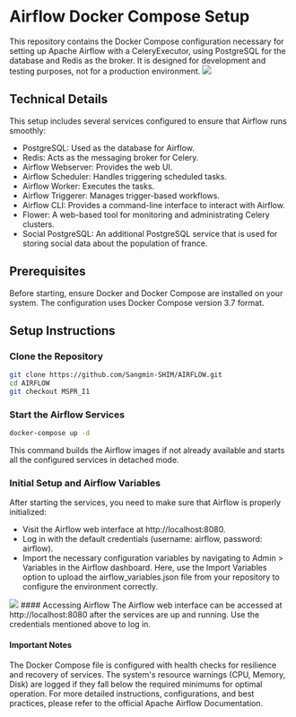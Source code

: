 # Airflow Docker Compose Setup
This repository contains the Docker Compose configuration necessary for setting up Apache Airflow with a CeleryExecutor, using PostgreSQL for the database and Redis as the broker. It is designed for development and testing purposes, not for a production environment.
<img src="https://media.discordapp.net/attachments/1204411401821626458/1230150619264843887/image.png?ex=6632460a&is=661fd10a&hm=754feb388d2793e60ad66bcb94ecb58c80a9b0b1777c447ca55998001f1306c3&=&format=webp&quality=lossless">

## Technical Details
This setup includes several services configured to ensure that Airflow runs smoothly:

- PostgreSQL: Used as the database for Airflow.
- Redis: Acts as the messaging broker for Celery.
- Airflow Webserver: Provides the web UI.
- Airflow Scheduler: Handles triggering scheduled tasks.
- Airflow Worker: Executes the tasks.
- Airflow Triggerer: Manages trigger-based workflows.
- Airflow CLI: Provides a command-line interface to interact with Airflow.
- Flower: A web-based tool for monitoring and administrating Celery clusters.
- Social PostgreSQL: An additional PostgreSQL service that is used for storing social data about the population of france.

## Prerequisites
Before starting, ensure Docker and Docker Compose are installed on your system. The configuration uses Docker Compose version 3.7 format.

## Setup Instructions
### Clone the Repository

```bash
git clone https://github.com/Sangmin-SHIM/AIRFLOW.git
cd AIRFLOW
git checkout MSPR_I1
```

### Start the Airflow Services

```bash
docker-compose up -d
```

This command builds the Airflow images if not already available and starts all the configured services in detached mode.

### Initial Setup and Airflow Variables
After starting the services, you need to make sure that Airflow is properly initialized:

- Visit the Airflow web interface at http://localhost:8080.
- Log in with the default credentials (username: airflow, password: airflow).
- Import the necessary configuration variables by navigating to Admin > Variables in the Airflow dashboard. Here, use the Import Variables option to upload the airflow_variables.json file from your repository to configure the environment correctly.
<img src="https://media.discordapp.net/attachments/1204411401821626458/1230151255691759616/image.png?ex=663246a2&is=661fd1a2&hm=6d9c431c66a054f0fc6aed61148cdd2310f0be720df88c6a00341b5a143940d0&=&format=webp&quality=lossless">
#### Accessing Airflow
The Airflow web interface can be accessed at http://localhost:8080 after the services are up and running. Use the credentials mentioned above to log in.

#### Important Notes
The Docker Compose file is configured with health checks for resilience and recovery of services.
The system's resource warnings (CPU, Memory, Disk) are logged if they fall below the required minimums for optimal operation.
For more detailed instructions, configurations, and best practices, please refer to the official Apache Airflow Documentation.

